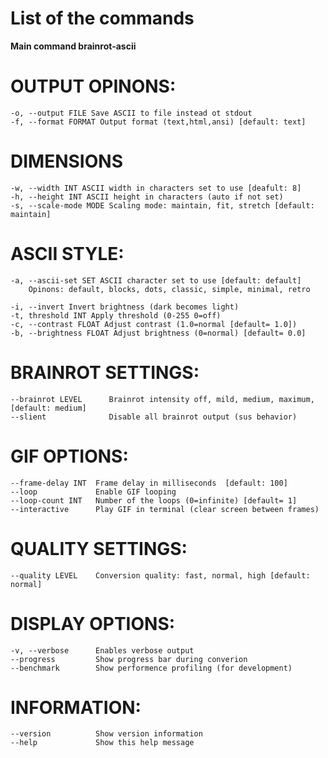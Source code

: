 # List of the commands

**Main command brainrot-ascii**

# OUTPUT OPINONS:
    -o, --output FILE Save ASCII to file instead ot stdout
    -f, --format FORMAT Output format (text,html,ansi) [default: text]

# DIMENSIONS
    -w, --width INT ASCII width in characters set to use [deafult: 8]
    -h, --height INT ASCII height in characters (auto if not set)
    -s, --scale-mode MODE Scaling mode: maintain, fit, stretch [default: maintain]

# ASCII STYLE:
    -a, --ascii-set SET ASCII character set to use [default: default]
        Opinons: default, blocks, dots, classic, simple, minimal, retro

    -i, --invert Invert brightness (dark becomes light)
    -t, threshold INT Apply threshold (0-255 0=off)
    -c, --contrast FLOAT Adjust contrast (1.0=normal [default= 1.0])
    -b, --brightness FLOAT Adjust brightness (0=normal) [default= 0.0]

# BRAINROT SETTINGS:
    --brainrot LEVEL      Brainrot intensity off, mild, medium, maximum, [default: medium]
    --slient              Disable all brainrot output (sus behavior)

# GIF OPTIONS:
    --frame-delay INT  Frame delay in milliseconds  [default: 100]
    --loop             Enable GIF looping
    --loop-count INT   Number of the loops (0=infinite) [default= 1]
    --interactive      Play GIF in terminal (clear screen between frames)

# QUALITY SETTINGS: 
    --quality LEVEL    Conversion quality: fast, normal, high [default: normal]


# DISPLAY OPTIONS:
    -v, --verbose      Enables verbose output
    --progress         Show progress bar during converion
    --benchmark        Show performence profiling (for development)


# INFORMATION:
    --version          Show version information
    --help             Show this help message


    